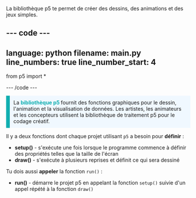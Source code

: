 La bibliothèque p5 te permet de créer des dessins, des animations et des jeux simples.

--- code ---
---
language: python filename: main.py line_numbers: true
line_number_start: 4
---

from p5 import *

--- /code ---

<p style="border-left: solid; border-width:10px; border-color: #0faeb0; background-color: aliceblue; padding: 10px;">
La <span style="color: #0faeb0; font-weight: bold;">bibliothèque p5 </span> fournit des fonctions graphiques pour le dessin, l'animation et la visualisation de données. Les artistes, les animateurs et les concepteurs utilisent la bibliothèque de traitement p5 pour le codage créatif.</p>

Il y a deux fonctions dont chaque projet utilisant `p5` a besoin pour **définir** :
+ **setup()** - s'exécute une fois lorsque le programme commence à définir des propriétés telles que la taille de l'écran
+ **draw()** - s'exécute à plusieurs reprises et définit ce qui sera dessiné

Tu dois aussi **appeler** la fonction `run()` :
+ **run()** - démarre le projet p5 en appelant la fonction `setup()` suivie d'un appel répété à la fonction `draw()`

